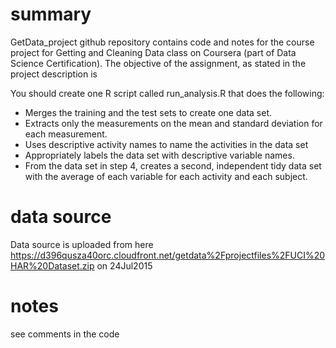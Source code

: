 # summary
GetData_project github repository contains code and notes for the course project for Getting and Cleaning Data class on Coursera (part of Data Science Certification). The objective of the assignment, as stated in the project description is

 You should create one R script called run_analysis.R that does the following:
 
* Merges the training and the test sets to create one data set.
* Extracts only the measurements on the mean and standard deviation for each measurement. 
* Uses descriptive activity names to name the activities in the data set
* Appropriately labels the data set with descriptive variable names. 
* From the data set in step 4, creates a second, independent tidy data set with the average of each variable for each activity and each subject.

# data source
Data source is uploaded from here https://d396qusza40orc.cloudfront.net/getdata%2Fprojectfiles%2FUCI%20HAR%20Dataset.zip on 24Jul2015


# notes
see comments in the code
